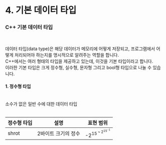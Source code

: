 # 4. 기본 데이터 타입


### C++ 기본 데이터 타입
<br/>

데이터 타입(data type)은 해당 데이터가 메모리에 어떻게 저장되고, 프로그램에서 어떻게 처리되어야 하는지를 명시적으로 알려주는 역할을 합니다.<br/>
C++에서는 여러 형태의 타입을 제공하고 있는데, 이것을 기본 타입이라고 합니다.<br/>
이러한 기본 타입은 크게 정수형, 실수형, 문자형 그리고 bool형 타입으로 나눌 수 있습니다.<br/>

#### 1. 정수형 타입
<br/>
소수가 없은 일반 수에 대한 데이터 타입<br/>
<br/>

|정수형 타입|설명|표현 범위|
|--------|------------|-----------|
|shrot|2바이트 크기의 정수|-2<sup>15<sup> ~ 2<sup>15<sup>-1|
